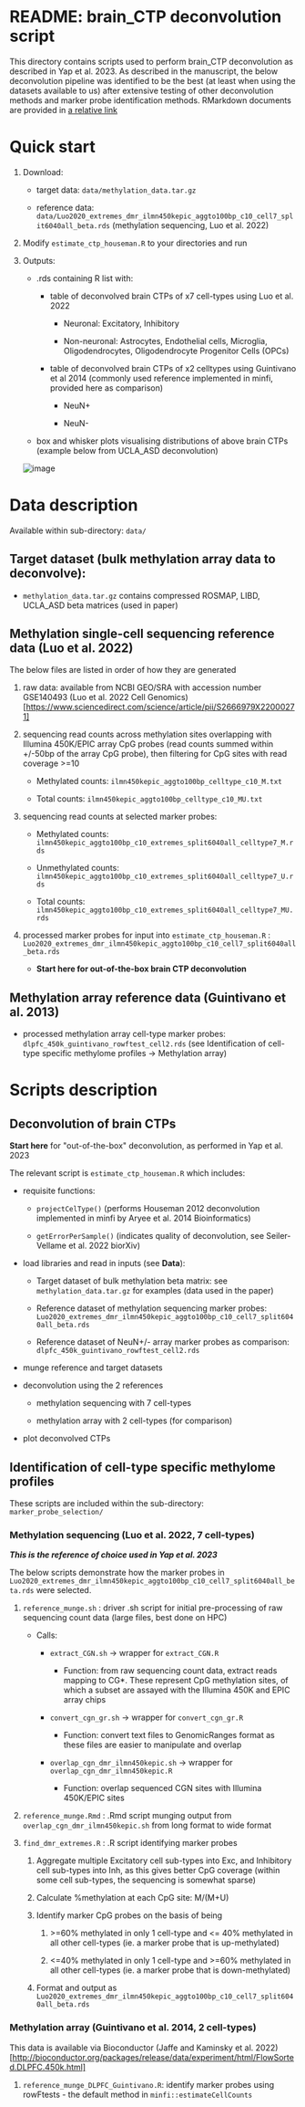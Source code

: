 # README: brain_CTP deconvolution script

This directory contains scripts used to perform brain_CTP deconvolution as described in Yap et al. 2023.
As described in the manuscript, the below deconvolution pipeline was identified to be the best (at least when using the datasets available to us) after extensive testing of other deconvolution methods and marker probe identification methods. RMarkdown documents are provided in [a relative link](README.md)

# Quick start

1. Download:

	- target data:  `data/methylation_data.tar.gz`
	
	- reference data: `data/Luo2020_extremes_dmr_ilmn450kepic_aggto100bp_c10_cell7_split6040all_beta.rds` (methylation sequencing, Luo et al. 2022)

2. Modify `estimate_ctp_houseman.R` to your directories and run

3. Outputs:

	- .rds containing R list with:
	
		- table of deconvolved brain CTPs of x7 cell-types using Luo et al. 2022
	
			- Neuronal: Excitatory, Inhibitory
		
			- Non-neuronal: Astrocytes, Endothelial cells, Microglia, Oligodendrocytes, Oligodendrocyte Progenitor Cells (OPCs)
		
		- table of deconvolved brain CTPs of x2 celltypes using Guintivano et al 2014 (commonly used reference implemented in minfi, provided here as comparison)
	
			- NeuN+
		
			- NeuN-
		
	- box and whisker plots visualising distributions of above brain CTPs (example below from UCLA_ASD deconvolution)
	
	![image](https://user-images.githubusercontent.com/19381296/209908003-cbf6b3af-42e6-4f6b-abc4-596716cb72a0.png)

# Data description

Available within sub-directory: `data/`

## Target dataset (bulk methylation array data to deconvolve): 

-   `methylation_data.tar.gz` contains compressed ROSMAP, LIBD, UCLA_ASD beta matrices (used in paper)

## Methylation single-cell sequencing reference data (Luo et al. 2022)

The below files are listed in order of how they are generated

1.  raw data: available from NCBI GEO/SRA with accession number GSE140493 (Luo et al. 2022 Cell Genomics) [https://www.sciencedirect.com/science/article/pii/S2666979X22000271]

2.  sequencing read counts across methylation sites overlapping with Illumina 450K/EPIC array CpG probes (read counts summed within +/-50bp of the array CpG probe), then filtering for CpG sites with read coverage \>=10

	-   Methylated counts: `ilmn450kepic_aggto100bp_celltype_c10_M.txt`

	-   Total counts: `ilmn450kepic_aggto100bp_celltype_c10_MU.txt`

3.  sequencing read counts at selected marker probes:

	-   Methylated counts: `ilmn450kepic_aggto100bp_c10_extremes_split6040all_celltype7_M.rds`

	-   Unmethylated counts: `ilmn450kepic_aggto100bp_c10_extremes_split6040all_celltype7_U.rds`

	-   Total counts: `ilmn450kepic_aggto100bp_c10_extremes_split6040all_celltype7_MU.rds`

4.  processed marker probes for input into `estimate_ctp_houseman.R` : `Luo2020_extremes_dmr_ilmn450kepic_aggto100bp_c10_cell7_split6040all_beta.rds`

	- 	**Start here for out-of-the-box brain CTP deconvolution**


## Methylation array reference data (Guintivano et al. 2013)

-   processed methylation array cell-type marker probes: `dlpfc_450k_guintivano_rowftest_cell2.rds` (see Identification of cell-type specific methylome profiles -> Methylation array)

# Scripts description

## Deconvolution of brain CTPs

**Start here** for "out-of-the-box" deconvolution, as performed in Yap et al. 2023

The relevant script is `estimate_ctp_houseman.R` which includes:

-   requisite functions: 
	
	- 	`projectCelType()` (performs Houseman 2012 deconvolution implemented in minfi by Aryee et al. 2014 Bioinformatics) 
		
	-	`getErrorPerSample()` (indicates quality of deconvolution, see Seiler-Vellame et al. 2022 biorXiv)

-   load libraries and read in inputs (see **Data**):

	-   Target dataset of bulk methylation beta matrix: see `methylation_data.tar.gz` for examples (data used in the paper)

	-   Reference dataset of methylation sequencing marker probes: `Luo2020_extremes_dmr_ilmn450kepic_aggto100bp_c10_cell7_split6040all_beta.rds`
		
	- 	Reference dataset of NeuN+/- array marker probes as comparison: `dlpfc_450k_guintivano_rowftest_cell2.rds`

-   munge reference and target datasets

-   deconvolution using the 2 references 
		
	- 	methylation sequencing with 7 cell-types 
		
	- 	methylation array with 2 cell-types (for comparison)

-   plot deconvolved CTPs


## Identification of cell-type specific methylome profiles

These scripts are included within the sub-directory: `marker_probe_selection/`

### Methylation sequencing (Luo et al. 2022, 7 cell-types)

***This is the reference of choice used in Yap et al. 2023***

The below scripts demonstrate how the marker probes in `Luo2020_extremes_dmr_ilmn450kepic_aggto100bp_c10_cell7_split6040all_beta.rds` were selected.

1.  `reference_munge.sh` : driver .sh script for initial pre-processing of raw sequencing count data (large files, best done on HPC)

    -   Calls:

        -   `extract_CGN.sh` -\> wrapper for `extract_CGN.R`

            -   Function: from raw sequencing count data, extract reads mapping to CG\*. These represent CpG methylation sites, of which a subset are assayed with the Illumina 450K and EPIC array chips

        -   `convert_cgn_gr.sh` -\> wrapper for `convert_cgn_gr.R`

            -   Function: convert text files to GenomicRanges format as these files are easier to manipulate and overlap

        -   `overlap_cgn_dmr_ilmn450kepic.sh` -\> wrapper for `overlap_cgn_dmr_ilmn450kepic.R`

            -   Function: overlap sequenced CGN sites with Illumina 450K/EPIC sites

2.  `reference_munge.Rmd` : .Rmd script munging output from `overlap_cgn_dmr_ilmn450kepic.sh` from long format to wide format

3.  `find_dmr_extremes.R` : .R script identifying marker probes

    1.  Aggregate multiple Excitatory cell sub-types into Exc, and Inhibitory cell sub-types into Inh, as this gives better CpG coverage (within some cell sub-types, the sequencing is somewhat sparse)

    2.  Calculate %methylation at each CpG site: M/(M+U)

    3.  Identify marker CpG probes on the basis of being

        1.  \>=60% methylated in only 1 cell-type and \<= 40% methylated in all other cell-types (ie. a marker probe that is up-methylated)

        2.  \<=40% methylated in only 1 cell-type and \>=60% methylated in all other cell-types (ie. a marker probe that is down-methylated)

    4.  Format and output as `Luo2020_extremes_dmr_ilmn450kepic_aggto100bp_c10_cell7_split6040all_beta.rds`

### Methylation array (Guintivano et al. 2014, 2 cell-types)

This data is available via Bioconductor (Jaffe and Kaminsky et al. 2022) [http://bioconductor.org/packages/release/data/experiment/html/FlowSorted.DLPFC.450k.html]

1. `reference_munge_DLPFC_Guintivano.R`: identify marker probes using rowFtests - the default method in `minfi::estimateCellCounts`
